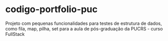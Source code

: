 ﻿# codigo-portfolio-puc

Projeto com pequenas funcionalidades para testes de estrutura de dados, como fila, map, pilha, set para a aula de pós-graduação da PUCRS - curso FullStack
